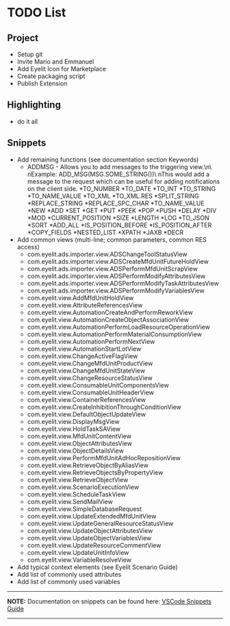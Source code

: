 # TODO List

## Project
* Setup git
* Invite Mario and Emmanuel
* Add Eyelit Icon for Marketplace
* Create packaging script
* Publish Extension

## Highlighting
* do it all

## Snippets
* Add remaining functions (see documentation section Keywords)
  * ADDMSG - Allows you to add messages to the triggering view.\n\ nExample: ADD_MSG(MSG.SOME_STRING())\ nThis would add a message to the request which can be useful for adding notifications on the client side.
  *TO_NUMBER
  *TO_DATE
  *TO_INT
  *TO_STRING
  *TO_NAME_VALUE
  *TO_XML
  *TO_XML.RES
  *SPLIT_STRING
  *REPLACE_STRING
  *REPLACE_SPC_CHAR
  *TO_NAME_VALUE
  *NEW
  *ADD
  *SET
  *GET
  *PUT
  *PEEK
  *POP
  *PUSH
  *DELAY
  *DIV
  *MOD
  *CURRENT_POSITION
  *SIZE
  *LENGTH
  *LOG
  *TO_JSON
  *SORT
  *ADD_ALL
  *IS_POSITION_BEFORE
  *IS_POSITION_AFTER
  *COPY_FIELDS
  *NESTED_LIST
  *XPATH
  *JAXB
  *DECR
* Add common views (multi-line; common parameters, common RES access)
  * com.eyelit.ads.importer.view.ADSChangeToolStatusView
  * com.eyelit.ads.importer.view.ADSCreateMfdUnitFutureHoldView
  * com.eyelit.ads.importer.view.ADSPerformMfdUnitScrapView
  * com.eyelit.ads.importer.view.ADSPerformModifyAttributesView
  * com.eyelit.ads.importer.view.ADSPerformModifyTaskAttributesView
  * com.eyelit.ads.importer.view.ADSPerformModifyVariablesView
  * com.eyelit.view.AddMfdUnitHoldView
  * com.eyelit.view.AttributeReferencesView
  * com.eyelit.view.AutomationCreateAndPerformReworkView
  * com.eyelit.view.AutomationCreateObjectAssociationView
  * com.eyelit.view.AutomationPerformLoadResourceOperationView
  * com.eyelit.view.AutomationPerformMaterialConsumptionView
  * com.eyelit.view.AutomationPerformNextView
  * com.eyelit.view.AutomationStartLotView
  * com.eyelit.view.ChangeActiveFlagView
  * com.eyelit.view.ChangeMfdUnitProductView
  * com.eyelit.view.ChangeMfdUnitStateView
  * com.eyelit.view.ChangeResourceStatusView
  * com.eyelit.view.ConsumableUnitComponentsView
  * com.eyelit.view.ConsumableUnitHeaderView
  * com.eyelit.view.ContainerReferencesView
  * com.eyelit.view.CreateInhibitionThroughConditionView
  * com.eyelit.view.DefaultObjectUpdateView
  * com.eyelit.view.DisplayMsgView
  * com.eyelit.view.HoldTaskSAView
  * com.eyelit.view.MfdUnitContentView
  * com.eyelit.view.ObjectAttributesView
  * com.eyelit.view.ObjectDetailsView
  * com.eyelit.view.PerformMfdUnitAdHocRepositionView
  * com.eyelit.view.RetrieveObjectByAliasView
  * com.eyelit.view.RetrieveObjectsByPropertyView
  * com.eyelit.view.RetrieveObjectView
  * com.eyelit.view.ScenarioExecutionView
  * com.eyelit.view.ScheduleTaskView
  * com.eyelit.view.SendMailView
  * com.eyelit.view.SimpleDatabaseRequest
  * com.eyelit.view.UpdateExtendedMfdUnitView
  * com.eyelit.view.UpdateGeneralResourceStatusView
  * com.eyelit.view.UpdateObjectAttributesView
  * com.eyelit.view.UpdateObjectVariablesView
  * com.eyelit.view.UpdateResourceCommentView
  * com.eyelit.view.UpdateUnitInfoView
  * com.eyelit.view.VariableResolveView
* Add typical context elements (see Eyelit Scenario Guide)
* Add list of commonly used attributes
* Add list of commonly used variables

---

**NOTE:**
Documentation on snippets can be found here: [VSCode Snippets Guide](https://code.visualstudio.com/docs/editor/userdefinedsnippets)

---
